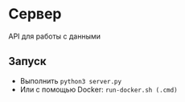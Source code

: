 # Сервер
API для работы с данными

## Запуск
- Выполнить ``python3 server.py``
- Или с помощью Docker: ``run-docker.sh (.cmd)``